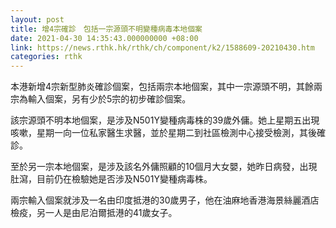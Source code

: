 ```yaml
---
layout: post
title: 增4宗確診　包括一宗源頭不明變種病毒本地個案
date: 2021-04-30 14:35:43.000000000 +08:00
link: https://news.rthk.hk/rthk/ch/component/k2/1588609-20210430.htm
categories: rthk
---
```


本港新增4宗新型肺炎確診個案，包括兩宗本地個案，其中一宗源頭不明，其餘兩宗為輸入個案，另有少於5宗的初步確診個案。

該宗源頭不明本地個案，是涉及N501Y變種病毒株的39歲外傭。她上星期五出現咳嗽，星期一向一位私家醫生求醫，並於星期二到社區檢測中心接受檢測，其後確診。

至於另一宗本地個案，是涉及該名外傭照顧的10個月大女嬰，她昨日病發，出現肚瀉，目前仍在檢驗她是否涉及N501Y變種病毒株。
 
兩宗輸入個案就涉及一名由印度抵港的30歲男子，他在油麻地香港海景絲麗酒店檢疫，另一人是由尼泊爾抵港的41歲女子。
